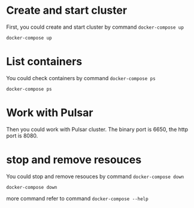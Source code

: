 # Create and start cluster

First, you could create and start cluster by command `docker-compose up`

```
docker-compose up
```

# List containers

You could check containers by command `docker-compose ps`

```
docker-compose ps
```

# Work with Pulsar

Then you could work with Pulsar cluster. The binary port is 6650, the http port is 8080.

# stop and remove resouces

You could stop and remove resouces by command `docker-compose down`

```
docker-compose down
```

more command refer to command `docker-compose --help`
